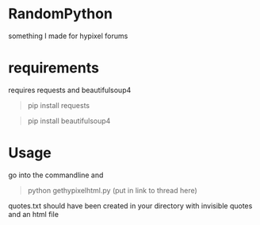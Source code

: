 # RandomPython
something I made for hypixel forums
# requirements
requires requests and beautifulsoup4
>pip install requests 

>pip install beautifulsoup4
# Usage
go into the commandline and
>python gethypixelhtml.py (put in link to thread here)

quotes.txt should have been created in your directory with invisible quotes and an html file

